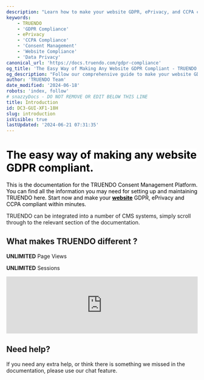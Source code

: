 ```yaml
---
description: "Learn how to make your website GDPR, ePrivacy, and CCPA compliant with TRUENDO. Follow our comprehensive documentation for setup and maintenance. Last updated June 18, 2024.\n"
keywords:
    - TRUENDO
    - 'GDPR Compliance'
    - ePrivacy
    - 'CCPA Compliance'
    - 'Consent Management'
    - 'Website Compliance'
    - 'Data Privacy'
canonical_url: 'https://docs.truendo.com/gdpr-compliance'
og_title: 'The Easy Way of Making Any Website GDPR Compliant - TRUENDO Documentation'
og_description: "Follow our comprehensive guide to make your website GDPR, ePrivacy, and CCPA compliant with TRUENDO. Easy setup and maintenance instructions included.\n"
author: 'TRUENDO Team'
date_modified: '2024-06-18'
robots: 'index, follow'
# snazzyDocs - DO NOT REMOVE OR EDIT BELOW THIS LINE
title: Introduction
id: DC3-GUI-XF1-18H
slug: introduction
isVisible: true
lastUpdated: '2024-06-21 07:31:35'
---
```

# <span style="color:rgb(0, 0, 0);"><span style="background-color:rgb(255, 255, 255);">The easy way of making any website GDPR compliant.</span></span>

<span style="color:rgb(0, 0, 0);"><span style="background-color:rgb(255, 255, 255);">This is the documentation for the TRUENDO Consent Management Platform. You can find all the information you may need for setting up and maintaining TRUENDO here. Start now and make your </span></span> **[<span style="color:rgb(0, 0, 0);"><span style="background-color:rgb(255, 255, 255);">website</span></span>](http:#?target=B4J-YPHJ-ZOJ-VI8)** <span style="color:rgb(0, 0, 0);"><span style="background-color:rgb(255, 255, 255);">GDPR, ePrivacy and CCPA compliant within minutes.</span></span>

TRUENDO can be integrated into a number of CMS systems, simply scroll through to the relevant section of the documentation.

## What makes TRUENDO different ?

**UNLIMITED** Page Views

**UNLIMITED** Sessions

<iframe allow="accelerometer; autoplay; encrypted-media; gyroscope; picture-in-picture" allowfullscreen="true" frameborder="0" src="https://www.youtube.com/embed/BQLxrm1qtfk?showinfo=0" width="100%"></iframe>

## Need help?

If you need any extra help, or think there is something we missed in the documentation, please use our chat feature.